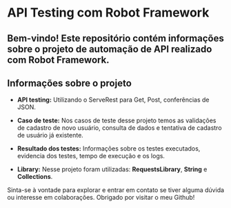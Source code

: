 # API Testing com Robot Framework

## Bem-vindo! Este repositório contém informações sobre o projeto de automação de API realizado com Robot Framework.

## Informações sobre o projeto

- **API testing:** Utilizando o ServeRest para Get, Post, conferências de JSON.

- **Caso de teste:** Nos casos de teste desse projeto temos as validações de cadastro de novo usuário, consulta de dados e tentativa de cadastro de usuário já existente.

- **Resultado dos testes:** Informações sobre os testes executados, evidencia dos testes, tempo de execução e os logs.

- **Library:** Nesse projeto foram utilizadas: **RequestsLibrary**, **String** e **Collections**.

Sinta-se à vontade para explorar e entrar em contato se tiver alguma dúvida ou interesse em colaborações. Obrigado por visitar o meu Github!
</div>
